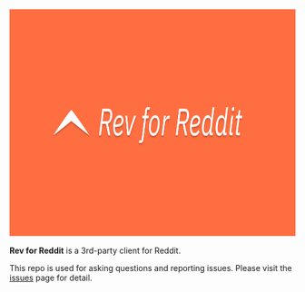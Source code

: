 <center><img src="assets/banner.png" height="400"></center>

**Rev for Reddit** is a 3rd-party client for Reddit.

This repo is used for asking questions and reporting issues. Please visit the [issues](https://github.com/beta/rev-for-reddit/issues) page for detail.
